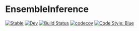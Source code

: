 # EnsembleInference

[![Stable](https://img.shields.io/badge/docs-stable-blue.svg)](https://salilab.github.io/EnsembleInference.jl/stable)
[![Dev](https://img.shields.io/badge/docs-dev-blue.svg)](https://salilab.github.io/EnsembleInference.jl/dev)
[![Build Status](https://github.com/salilab/EnsembleInference.jl/workflows/CI/badge.svg)](https://github.com/salilab/EnsembleInference.jl/actions)
[![codecov](https://codecov.io/gh/salilab/EnsembleInference.jl/branch/master/graph/badge.svg?token=mv7ErdTcFO)](https://codecov.io/gh/salilab/EnsembleInference.jl)
[![Code Style: Blue](https://img.shields.io/badge/code%20style-blue-4495d1.svg)](https://github.com/invenia/BlueStyle)
